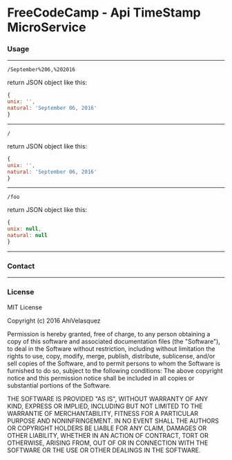 # FreeCodeCamp - Api TimeStamp MicroService

### Usage
___
```
/September%206,%202016
```

return JSON object like this:
```Javascript
{
unix: '',
natural: 'September 06, 2016'
}
```
___
```
/
```

return JSON object like this:
```Javascript
{
unix: '',
natural: 'September 06, 2016'
}
```
___
```
/foo
```

return JSON object like this:
```Javascript
{
unix: null,
natural: null
}
```
___
### Contact

___

### License

MIT License

Copyright (c) 2016 AhiVelasquez

Permission is hereby granted, free of charge, to any person obtaining a copy of this software and associated documentation files (the "Software"), to deal in the Software without restriction, including without limitation the rights to use, copy, modify, merge, publish, distribute, sublicense, and/or sell copies of the Software, and to permit persons to whom the Software is furnished to do so, subject to the following conditions: The above copyright notice and this permission notice shall be included in all copies or substantial portions of the Software.

THE SOFTWARE IS PROVIDED "AS IS", WITHOUT WARRANTY OF ANY KIND, EXPRESS OR IMPLIED, INCLUDING BUT NOT LIMITED TO THE WARRANTIE OF MERCHANTABILITY, FITNESS FOR A PARTICULAR PURPOSE AND NONINFRINGEMENT. IN NO EVENT SHALL THE AUTHORS OR COPYRIGHT HOLDERS BE LIABLE FOR ANY CLAIM, DAMAGES OR OTHER LIABILITY, WHETHER IN AN ACTION OF CONTRACT, TORT OR OTHERWISE, ARISING FROM, OUT OF OR IN CONNECTION WITH THE SOFTWARE OR THE USE OR OTHER DEALINGS IN THE SOFTWARE.
